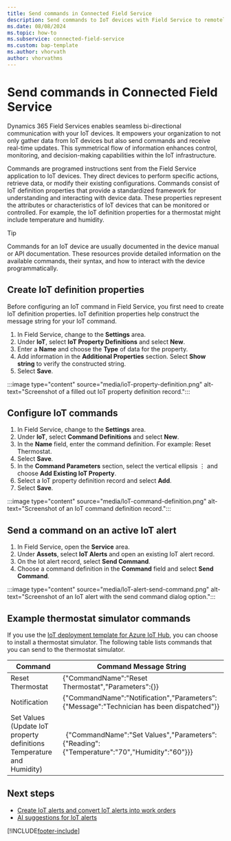 ```yaml
---
title: Send commands in Connected Field Service
description: Send commands to IoT devices with Field Service to remotely control them.
ms.date: 08/08/2024
ms.topic: how-to
ms.subservice: connected-field-service
ms.custom: bap-template
ms.author: vhorvath
author: vhorvathms
---
```


# Send commands in Connected Field Service

Dynamics 365 Field Services enables seamless bi-directional communication with your IoT devices. It empowers your organization to not only gather data from IoT devices but also send commands and receive real-time updates. This symmetrical flow of information enhances control, monitoring, and decision-making capabilities within the IoT infrastructure.

Commands are programed instructions sent from the Field Service application to IoT devices. They direct devices to perform specific actions, retrieve data, or modify their existing configurations. Commands consist of IoT definition properties that provide a standardized framework for understanding and interacting with device data. These properties represent the attributes or characteristics of IoT devices that can be monitored or controlled. For example, the IoT definition properties for a thermostat might include temperature and humidity.

> [!TIP]
> Commands for an IoT device are usually documented in the device manual or API documentation. These resources provide detailed information on the available commands, their syntax, and how to interact with the device programmatically.

## Create IoT definition properties

Before configuring an IoT command in Field Service, you first need to create IoT definition properties. IoT definition properties help construct the message string for your IoT command.

1. In Field Service, change to the **Settings** area.
1. Under **IoT**, select **IoT Property Definitions** and select **New**.
1. Enter a **Name** and choose the **Type** of data for the property.
1. Add information in the **Additional Properties** section. Select **Show string** to verify the constructed string.
1. Select **Save**.

:::image type="content" source="media/ioT-property-definition.png" alt-text="Screenshot of a filled out IoT property definition record.":::

## Configure IoT commands

1. In Field Service, change to the **Settings** area.
1. Under **IoT**, select **Command Definitions** and select **New**.
1. In the **Name** field, enter the command definition. For example: Reset Thermostat.
1. Select **Save**.
1. In the **Command Parameters** section, select the vertical ellipsis &vellip; and choose **Add Existing IoT Property**.
1. Select a IoT property definition record and select **Add**.
1. Select **Save**.

:::image type="content" source="media/IoT-command-definition.png" alt-text="Screenshot of an IoT command definition record.":::

## Send a command on an active IoT alert

1. In Field Service, open the **Service** area.
1. Under **Assets**, select **IoT Alerts** and open an existing IoT alert record.
1. On the Iot alert record, select **Send Command**.
1. Choose a command definition in the **Command** field and select **Send Command**.

:::image type="content" source="media/IoT-alert-send-command.png" alt-text="Screenshot of an IoT alert with the send command dialog option.":::

## Example thermostat simulator commands

If you use the [IoT deployment template for Azure IoT Hub](installation-setup-iothub.md), you can choose to install a thermostat simulator. The following table lists commands that you can send to the thermostat simulator.

|       Command  |     Command Message String   |
|---|---|
|     Reset Thermostat  |   {"CommandName":"Reset Thermostat","Parameters":{}}  |
|     Notification  |   {"CommandName":"Notification","Parameters”: {"Message":"Technician has been dispatched"}}  |
|     Set Values (Update IoT property definitions Temperature and Humidity)    |      {"CommandName":"Set Values","Parameters”: {"Reading":{"Temperature":"70","Humidity":"60"}}}    |

## Next steps

- [Create IoT alerts and convert IoT alerts into work orders](cfs-iot-alerts.md)
- [AI suggestions for IoT alerts](iot-alerts-ai-based-suggestions.md)

[!INCLUDE[footer-include](../includes/footer-banner.md)]
